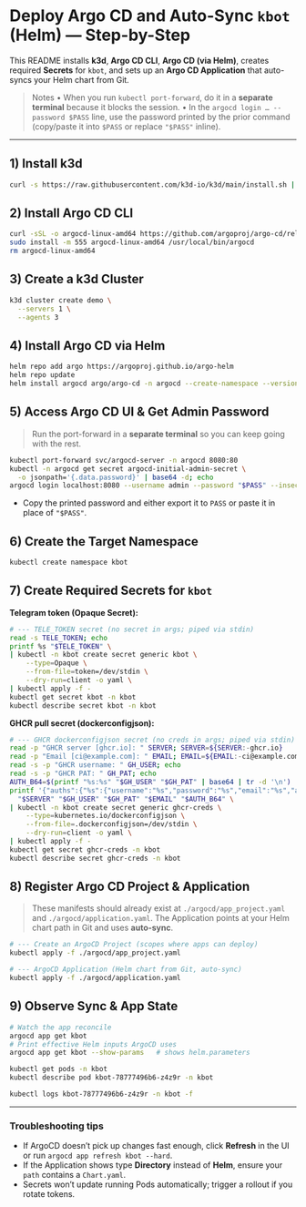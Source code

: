 # Deploy Argo CD and Auto-Sync `kbot` (Helm) — Step-by-Step

This README installs **k3d**, **Argo CD CLI**, **Argo CD (via Helm)**, creates required **Secrets** for `kbot`, and sets up an **Argo CD Application** that auto-syncs your Helm chart from Git.

> Notes
> • When you run `kubectl port-forward`, do it in a **separate terminal** because it blocks the session.
> • In the `argocd login … --password $PASS` line, use the password printed by the prior command (copy/paste it into `$PASS` or replace `"$PASS"` inline).

---

## 1) Install k3d

```bash
curl -s https://raw.githubusercontent.com/k3d-io/k3d/main/install.sh | sudo bash
```

## 2) Install Argo CD CLI

```bash
curl -sSL -o argocd-linux-amd64 https://github.com/argoproj/argo-cd/releases/latest/download/argocd-linux-amd64
sudo install -m 555 argocd-linux-amd64 /usr/local/bin/argocd
rm argocd-linux-amd64
```

## 3) Create a k3d Cluster

```bash
k3d cluster create demo \
  --servers 1 \
  --agents 3
```

## 4) Install Argo CD via Helm

```bash
helm repo add argo https://argoproj.github.io/argo-helm
helm repo update
helm install argocd argo/argo-cd -n argocd --create-namespace --version 8.3.0
```

## 5) Access Argo CD UI & Get Admin Password

> Run the port-forward in a **separate terminal** so you can keep going with the rest.

```bash
kubectl port-forward svc/argocd-server -n argocd 8080:80
kubectl -n argocd get secret argocd-initial-admin-secret \
  -o jsonpath='{.data.password}' | base64 -d; echo
argocd login localhost:8080 --username admin --password "$PASS" --insecure
```

* Copy the printed password and either export it to `PASS` or paste it in place of `"$PASS"`.

## 6) Create the Target Namespace

```bash
kubectl create namespace kbot
```

## 7) Create Required Secrets for `kbot`

**Telegram token (Opaque Secret):**

```bash
# --- TELE_TOKEN secret (no secret in args; piped via stdin)
read -s TELE_TOKEN; echo
printf %s "$TELE_TOKEN" \
| kubectl -n kbot create secret generic kbot \
    --type=Opaque \
    --from-file=token=/dev/stdin \
    --dry-run=client -o yaml \
| kubectl apply -f -
kubectl get secret kbot -n kbot
kubectl describe secret kbot -n kbot
```

**GHCR pull secret (dockerconfigjson):**

```bash
# --- GHCR dockerconfigjson secret (no creds in args; piped via stdin)
read -p "GHCR server [ghcr.io]: " SERVER; SERVER=${SERVER:-ghcr.io}
read -p "Email [ci@example.com]: " EMAIL; EMAIL=${EMAIL:-ci@example.com}
read -s -p "GHCR username: " GH_USER; echo
read -s -p "GHCR PAT: " GH_PAT; echo
AUTH_B64=$(printf "%s:%s" "$GH_USER" "$GH_PAT" | base64 | tr -d '\n')
printf '{"auths":{"%s":{"username":"%s","password":"%s","email":"%s","auth":"%s"}}}\n' \
  "$SERVER" "$GH_USER" "$GH_PAT" "$EMAIL" "$AUTH_B64" \
| kubectl -n kbot create secret generic ghcr-creds \
    --type=kubernetes.io/dockerconfigjson \
    --from-file=.dockerconfigjson=/dev/stdin \
    --dry-run=client -o yaml \
| kubectl apply -f -
kubectl get secret ghcr-creds -n kbot
kubectl describe secret ghcr-creds -n kbot
```

## 8) Register Argo CD Project & Application

> These manifests should already exist at `./argocd/app_project.yaml` and `./argocd/application.yaml`. The Application points at your Helm chart path in Git and uses **auto-sync**.

```bash
# --- Create an ArgoCD Project (scopes where apps can deploy)
kubectl apply -f ./argocd/app_project.yaml

# --- ArgoCD Application (Helm chart from Git, auto-sync)
kubectl apply -f ./argocd/application.yaml
```

## 9) Observe Sync & App State

```bash
# Watch the app reconcile
argocd app get kbot
# Print effective Helm inputs ArgoCD uses
argocd app get kbot --show-params   # shows helm.parameters

kubectl get pods -n kbot
kubectl describe pod kbot-78777496b6-z4z9r -n kbot

kubectl logs kbot-78777496b6-z4z9r -n kbot -f
```

---

### Troubleshooting tips

* If ArgoCD doesn’t pick up changes fast enough, click **Refresh** in the UI or run `argocd app refresh kbot --hard`.
* If the Application shows type **Directory** instead of **Helm**, ensure your `path` contains a `Chart.yaml`.
* Secrets won’t update running Pods automatically; trigger a rollout if you rotate tokens.